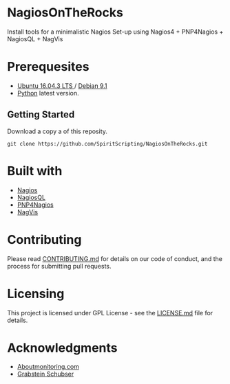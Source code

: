 # NagiosOnTheRocks
Install tools for a minimalistic Nagios Set-up using Nagios4 + PNP4Nagios + NagiosQL + NagVis



# Prerequesites

- [Ubuntu 16.04.3 LTS ](http://releases.ubuntu.com/16.04/) / [Debian 9.1](https://www.debian.org/ports/amd64/) 
- [Python](https://www.python.org/) latest version. 

## Getting Started

Download a copy a of this reposity.

	git clone https://github.com/SpiritScripting/NagiosOnTheRocks.git

# Built with

- [Nagios](https://www.nagios.org/)
- [NagiosQL](https://sourceforge.net/projects/nagiosql/)
- [PNP4Nagios](http://docs.pnp4nagios.org/start)
- [NagVis](http://www.nagvis.org/)

# Contributing

Please read [CONTRIBUTING.md](./CONTRIBUTING.md) for details on our code of conduct, and the process for submitting pull requests.

# Licensing 

This project is licensed under GPL License - see the [LICENSE.md](./LICENSE.md) file for details.

# Acknowledgments

- [Aboutmonitoring.com](http://www.aboutmonitoring.com/nagios4-check_mk-pnp4nagios-nagvis/)
- [Grabstein Schubser](https://www.grabsteinschubser.de/2017/01/06/nagiosql-unter-ubuntu-16-04-lts-php7-mysql/)


